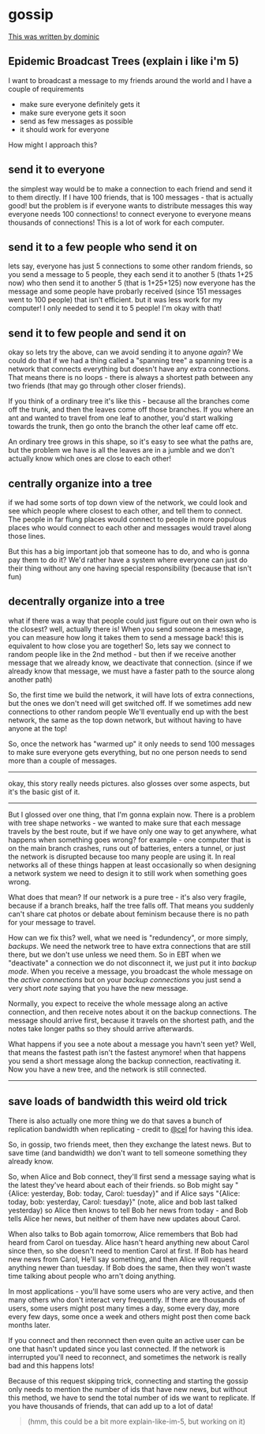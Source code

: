 # gossip

[This was written by dominic](https://viewer.scuttlebot.io/%25dRIUnLTQ4t8fBVwcPlH%2FCGbyCd0e1Da7wjCsc7PQWpg%3D.sha256)

## Epidemic Broadcast Trees (explain i like i'm 5)

I want to broadcast a message to my friends around the world and I have a couple of requirements

* make sure everyone definitely gets it
* make sure everyone gets it soon
* send as few messages as possible
* it should work for everyone

How might I approach this?

## send it to everyone

the simplest way would be to make a connection to each friend and send it to them directly. If I have 100 friends, that is 100 messages - that is actually good! but the problem is if everyone wants to distribute messages this way everyone needs 100 connections! to connect everyone to everyone means thousands of connections! This is a lot of work for each computer.

## send it to a few people who send it on

lets say, everyone has just 5 connections to some other random friends, so you send a message to 5 people, they each send it to another 5 (thats 1+25 now) who then send it to another 5 (that is 1+25+125) now everyone has the message and some people have probarly received (since 151 messages went to 100 people) that isn't efficient. but it was less work for my computer! I only needed to send it to 5 people! I'm okay with that!

## send it to few people and send it on

okay so lets try the above, can we avoid sending it to anyone _again_? We could do that if we had a thing called a "spanning tree" a spanning tree is a network that connects everything but doesn't have any extra connections. That means there is no loops - there is always a shortest path between any two friends (that may go through other closer friends).

If you think of a ordinary tree it's like this - because all the branches come off the trunk, and then the leaves come off those branches. If you where an ant and wanted to travel from one leaf to another, you'd start walking towards the trunk, then go onto the branch the other leaf came off etc.

An ordinary tree grows in this shape, so it's easy to see what the paths are, but the problem we have is all the leaves are in a jumble and we don't actually know which ones are close to each other!

## centrally organize into a tree

if we had some sorts of top down view of the network, we could look and see which people where closest to each other, and tell them to connect. The people in far flung places would connect to people in more populous places who would connect to each other and messages would travel along those lines.

But this has a big important job that someone has to do, and who is gonna pay them to do it? We'd rather have a system where everyone can just do their thing without any one having special responsibility (because that isn't fun)

## decentrally organize into a tree

what if there was a way that people could just figure out on their own who is the closest? well, actually there is! When you send someone a message, you can measure how long it takes them to send a message back! this is equivalent to how close you are together! So, lets say we connect to random people like in the 2nd method - but then if we receive another message that we already know, we deactivate that connection. (since if we already know that message, we must have a faster path to the source along another path)

So, the first time we build the network, it will have lots of extra connections, but the ones we don't need will get switched off.
If we sometimes add new connections to other random people We'll eventually end up with the best network, the same as the top down network, but without having to have anyone at the top!

So, once the network has "warmed up" it only needs to send 100 messages to make sure everyone gets everything, but no one person needs to send more than a couple of messages.

---

okay, this story really needs pictures. also glosses over some aspects, but it's the basic gist of it.


--------------------------------------------


But I glossed over one thing, that I'm gonna explain now.
There is a problem with tree shape networks - we wanted to make sure that each message travels by the best route, but if we have only one way to get anywhere, what happens when something goes wrong? for example - one computer that is on the main branch crashes, runs out of batteries, enters a tunnel, or just the network is disrupted because too many people are using it. In real networks all of these things happen at least occasionally so when designing a network system we need to design it to still work when something goes wrong.

What does that mean? If our network is a pure tree - it's also very fragile, because if a branch breaks, half the tree falls off.
That means you suddenly can't share cat photos or debate about feminism because there is no path for your message to travel.

How can we fix this? well, what we need is "redundency", or more simply, _backups_. We need the network tree to have extra connections that are still there, but we don't use unless we need them. So in EBT when we "deactivate" a connection we do not disconnect it, we just put it into _backup mode_. When you receive a message, you broadcast the whole message on the _active connections_ but on your _backup connections_ you just send a very short _note_ saying that you have the new message.

Normally, you expect to receive the whole message along an active connection, and then receive notes about it on the backup connections. The message should arrive first, because it travels on the shortest path, and the notes take longer paths so they should arrive afterwards.

What happens if you see a note about a message you havn't seen yet? Well, that means the fastest path isn't the fastest anymore! when that happens you send a short message along the backup connection, reactivating it. Now you have a new tree, and the network is still connected.


--------------------------------


## save loads of bandwidth this weird old trick

There is also actually one more thing we do that saves a bunch of replication bandwidth when replicating - credit to [@cel](@f/6sQ6d2CMxRUhLpspgGIulDxDCwYD7DzFzPNr7u5AU=.ed25519) for having this idea.

So, in gossip, two friends meet, then they exchange the latest news. But to save time (and bandwidth) we don't want to tell someone something they already know.

So, when Alice and Bob connect, they'll first send a message saying what is the latest they've heard about each of their friends. so Bob might say "{Alice: yesterday, Bob: today, Carol: tuesday}" and if Alice says "{Alice: today, bob: yesterday, Carol: tuesday}" (note, alice and bob last talked yesterday) so Alice then knows to tell Bob her news from today - and Bob tells Alice her news, but neither of them have new updates about Carol.

When also talks to Bob again tomorrow, Alice remembers that Bob had heard from Carol on tuesday. Alice hasn't heard anything new about Carol since then, so she doesn't need to mention Carol at first. If Bob has heard new news from Carol, He'll say something, and then Alice will request anything newer than tuesday. If Bob does the same, then they won't waste time talking about people who arn't doing anything.

In most applications - you'll have some users who are very active, and then many others who don't interact very frequently. If there are thousands of users, some users might post many times a day, some every day, more every few days, some once a week and others might post then come back months later.

If you connect and then reconnect then even quite an active user can be one that hasn't updated since you last connected. If the network is interrupted you'll need to reconnect, and sometimes the network is really bad and this happens lots!

Because of this request skipping trick, connecting and starting the gossip only needs to mention the number of ids that have new news, but without this method, we have to send the total number of ids we want to replicate. If you have thousands of friends, that can add up to a lot of data!

> (hmm, this could be a bit more explain-like-im-5, but working on it)



